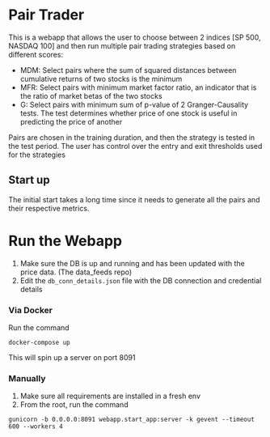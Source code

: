 # Pair Trader

This is a webapp that allows the user to choose between 2 indices [SP 500, NASDAQ 100] and then run multiple pair trading strategies based on different scores:


- MDM: Select pairs where the sum of squared distances between cumulative returns of two stocks is the minimum 
- MFR:  Select pairs with minimum market factor ratio, an indicator that is the ratio of market betas of the two stocks
- G: Select pairs with minimum sum of p-value of 2 Granger-Causality tests. The test determines whether price of one stock is useful in predicting the price of another

Pairs are chosen in the training duration, and then the strategy is tested in the test period. The user has control over the entry and exit thresholds used for the strategies

## Start up

The initial start takes a long time since it needs to generate all the pairs and their respective metrics. 


# Run the Webapp

1. Make sure the DB is up and running and has been updated with the price data. (The data_feeds repo)
2. Edit the `db_conn_details.json` file with the DB connection and credential details 

### Via Docker 
Run the command

`docker-compose up`
    
This will spin up a server on port 8091

### Manually

1. Make sure all requirements are installed in a fresh env
2. From the root, run the command 

`gunicorn -b 0.0.0.0:8091 webapp.start_app:server -k gevent --timeout 600 --workers 4`




